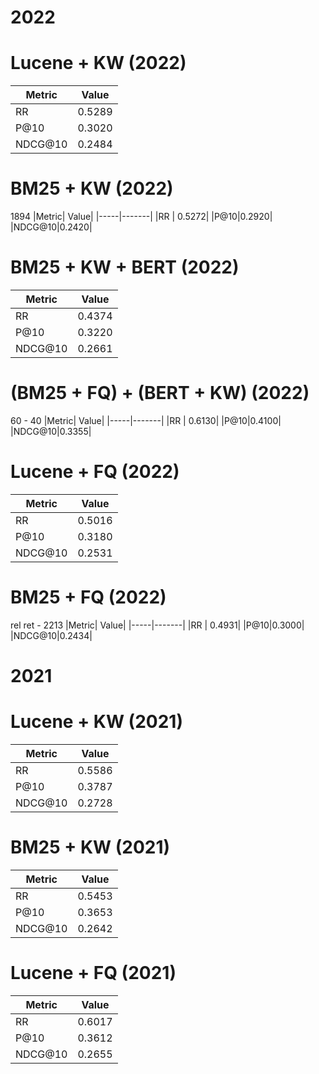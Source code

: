# 2022
# Lucene + KW (2022)
|Metric| Value|
|-----|-------|
|RR |  0.5289|
|P@10|0.3020|
|NDCG@10|0.2484|

# BM25 + KW (2022)
1894
|Metric| Value|
|-----|-------|
|RR |  0.5272|
|P@10|0.2920|
|NDCG@10|0.2420|

# BM25 + KW + BERT (2022)
|Metric| Value|
|-----|-------|
|RR |  0.4374|
|P@10|0.3220|
|NDCG@10|0.2661|

# (BM25 + FQ) + (BERT + KW) (2022)
60 - 40
|Metric| Value|
|-----|-------|
|RR |  0.6130|
|P@10|0.4100|
|NDCG@10|0.3355|

# Lucene + FQ (2022)
|Metric| Value|
|-----|-------|
|RR |  0.5016|
|P@10|0.3180|
|NDCG@10|0.2531|

# BM25 + FQ (2022)
rel ret - 2213
|Metric| Value|
|-----|-------|
|RR |  0.4931|
|P@10|0.3000|
|NDCG@10|0.2434|

# 2021
# Lucene + KW (2021)
|Metric| Value|
|-----|-------|
|RR |  0.5586|
|P@10|0.3787|
|NDCG@10|0.2728|

# BM25 + KW (2021)
|Metric| Value|
|-----|-------|
|RR |  0.5453|
|P@10|0.3653|
|NDCG@10|0.2642|

# Lucene + FQ (2021)
|Metric| Value|
|-----|-------|
|RR |  0.6017|
|P@10|0.3612|
|NDCG@10|0.2655|
